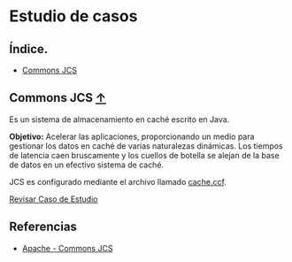# Estudio de casos

## <a name="indice">Índice.</a>

* [Commons JCS](#commons-jcs)

## <a name="commons-jcs">Commons JCS</a> [&#8593;](#indice)

Es un sistema de almacenamiento en caché escrito en Java.

**Objetivo:** Acelerar las aplicaciones, proporcionando un medio para gestionar los datos en caché de varias naturalezas dinámicas. Los tiempos de latencia caen bruscamente y los cuellos de botella se alejan de la base de datos en un efectivo sistema de caché.

JCS es configurado mediante el archivo llamado [cache.ccf](www.google.com).

[Revisar Caso de Estudio](https://github.com/LuisBurgos/case-studies/tree/master/commons-jcs)

## Referencias

* [Apache - Commons JCS ](http://commons.apache.org/proper/commons-jcs/getting_started/intro.html)
